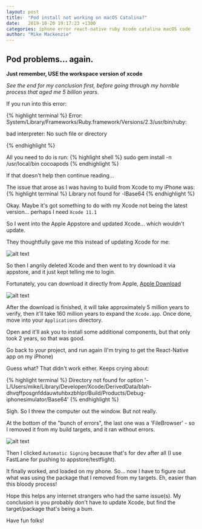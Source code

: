 ```yaml
---
layout: post
title:  "Pod install not working on macOS Catalina?"
date:   2019-10-20 19:17:23 +1300
categories: iphone error react-native ruby Xcode catalina macOS code
author: "Mike Mackenzie"
---
```


## Pod problems… again.

**Just remember, USE the workspace version of xcode**

*See the end for my conclusion first, before going through my horrible process that aged me 5 billion years.*

If you run into this error: 

{% highlight terminal %}
Error:  System/Library/Frameworks/Ruby.framework/Versions/2.3/usr/bin/ruby:

  bad interpreter: No such file or directory

{% endhighlight %}

All you need to do is run:
{% highlight shell %}
sudo gem install -n /usr/local/bin cocoapods
{% endhighlight %}

If that doesn't help then continue reading...

The issue that arose as I was having to build from Xcode to my iPhone was:
{% highlight terminal %}
Library not found for -lBase64
{% endhighlight %}

Okay. Maybe it's got something to do with my Xcode not being the latest version… perhaps I need `Xcode 11.1`

So I went into the Apple Appstore and updated Xcode… which wouldn't update.

They thoughtfully gave me this instead of updating Xcode for me: 

![alt text](https://i.imgur.com/goRNjjU.png "FFS Apple- why can't you just WORK?!")



So then I angrily deleted Xcode and then went to try download it via appstore, and it just kept telling me to login.

Fortunately, you can download it directly from Apple, [Apple Download](https://developer.apple.com/download/more/)

![alt text](https://i.imgur.com/iN9Fka6.png "Downloading xcode from Apple")


After the download is finished, it will take approximately 5 million years to verify, then it'll take 160 million years to expand the `Xcode.app`. Once done, move into your `Applications` directory. 

Open and it'll ask you to install some additional components, but that only took 2 years, so that was good.

Go back to your project, and run again (I'm trying to get the React-Native app on my iPhone)

Guess what? That didn't work either. Keeps crying about:

{% highlight terminal %}
Directory not found for option '-L/Users/mike/Library/Developer/Xcode/DerivedData/blah-dhvqffposgnfddauwtuhbxzbhlpr/Build/Products/Debug-iphonesimulator/Base64'
{% endhighlight %}




Sigh. So I threw the computer out the window. But not really. 

At the bottom of the "bunch of errors", the last one was a 'FileBrowser' - so I removed it from my build targets, and it ran without errors.

![alt text](https://i.imgur.com/4XomjJV.png "Freaking ERRRRRRRORS EVERYWHEREEEEEE")

Then I clicked `Automatic Signing` because that's for dev after all (I use FastLane for pushing to appstore/testflight).

It finally worked, and loaded on my phone. So… now I have to figure out what was using the package that I removed from my targets. Eh, easier than this bloody process!

Hope this helps any internet strangers who had the same issue(s). My conclusion is you probably don't have to update Xcode, but find the target/package that's being a bum.

Have fun folks!



